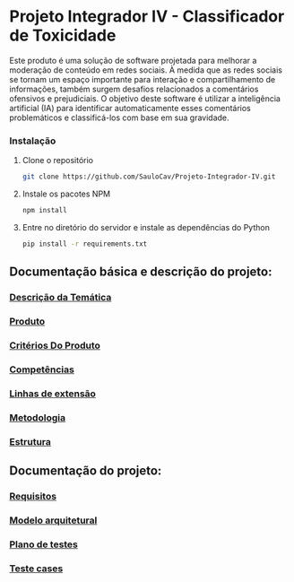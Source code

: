 # Projeto Integrador IV - Classificador de Toxicidade

Este produto é uma solução de software projetada para melhorar a moderação de conteúdo em redes sociais. À medida que as redes sociais se tornam um espaço importante para interação e compartilhamento de informações, também surgem desafios relacionados a comentários ofensivos e prejudiciais. O objetivo deste software é utilizar a inteligência artificial (IA) para identificar automaticamente esses comentários problemáticos e classificá-los com base em sua gravidade.

### Instalação
1. Clone o repositório
   ```sh
   git clone https://github.com/SauloCav/Projeto-Integrador-IV.git
   ```
2. Instale os pacotes NPM
   ```sh
   npm install
   ```
3. Entre no diretório do servidor e instale as dependências do Python
   ```sh
   pip install -r requirements.txt
   ```
## Documentação básica e descrição do projeto:

### [Descrição da Temática](https://github.com/SauloCav/Projeto-Integrador-IV/blob/37d6c39072739710799db701d9d541b52e6e3dd2/Documentos/Classificador%20de%20coment%C3%A1rios%20docs/tematica.md)

### [Produto](https://github.com/SauloCav/Projeto-Integrador-IV/blob/37d6c39072739710799db701d9d541b52e6e3dd2/Documentos/Classificador%20de%20coment%C3%A1rios%20docs/produto.md)

### [Critérios Do Produto](https://github.com/SauloCav/Projeto-Integrador-IV/blob/37d6c39072739710799db701d9d541b52e6e3dd2/Documentos/Classificador%20de%20coment%C3%A1rios%20docs/criteriosDoProduto.md)

### [Competências](https://github.com/SauloCav/Projeto-Integrador-IV/blob/37d6c39072739710799db701d9d541b52e6e3dd2/Documentos/Classificador%20de%20coment%C3%A1rios%20docs/competencias.md)

### [Linhas de extensão](https://github.com/SauloCav/Projeto-Integrador-IV/blob/37d6c39072739710799db701d9d541b52e6e3dd2/Documentos/Classificador%20de%20coment%C3%A1rios%20docs/linhasdeExtensao.md)

### [Metodologia](https://github.com/SauloCav/Projeto-Integrador-IV/blob/37d6c39072739710799db701d9d541b52e6e3dd2/Documentos/Classificador%20de%20coment%C3%A1rios%20docs/metodologia.md)

### [Estrutura](https://github.com/SauloCav/Projeto-Integrador-IV/blob/37d6c39072739710799db701d9d541b52e6e3dd2/Documentos/Classificador%20de%20coment%C3%A1rios%20docs/estrutura.md)

## Documentação do projeto:

### [Requisitos](https://github.com/SauloCav/Projeto-Integrador-IV/blob/37d6c39072739710799db701d9d541b52e6e3dd2/Documentos/Requisitos/requisitos.md)

### [Modelo arquitetural](https://github.com/SauloCav/Projeto-Integrador-IV/blob/main/Documentos/Modelo%20Arquitetural/modeloArquitetural.md)

### [Plano de testes](https://github.com/SauloCav/Projeto-Integrador-IV/blob/main/Documenta%C3%A7%C3%A3o/Testes/PlanoDeTestes.md)

### [Teste cases](https://github.com/SauloCav/Projeto-Integrador-IV/tree/main/Documenta%C3%A7%C3%A3o/Testes/Teste%20cases)
